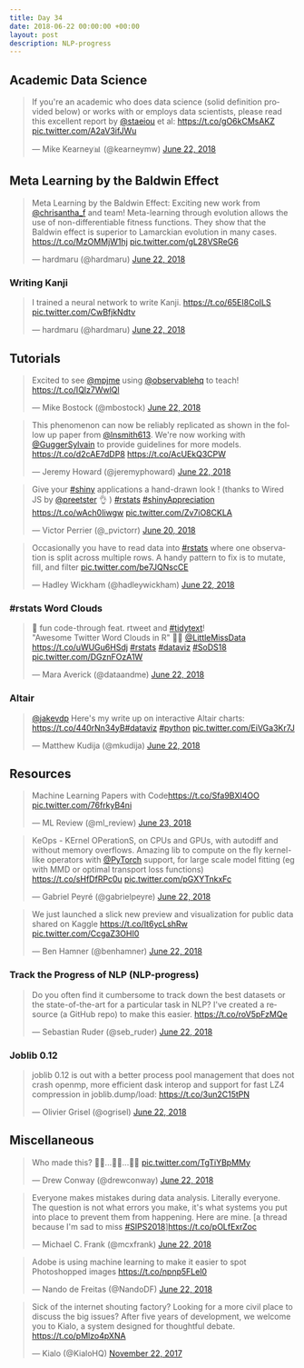 ```yaml
---
title: Day 34
date: 2018-06-22 00:00:00 +00:00
layout: post
description: NLP-progress
---
```


## Academic Data Science
<amp-twitter width="400" height="400"
             layout="responsive"
             data-tweetid="1010164331638554624">
    <blockquote placeholder><p lang="en" dir="ltr">If you&#39;re an academic who does data science (solid definition provided below) or works with or employs data scientists, please read this excellent report by <a href="https://twitter.com/staeiou?ref_src=twsrc%5Etfw">@staeiou</a> et al: <a href="https://t.co/gO6kCMsAKZ">https://t.co/gO6kCMsAKZ</a> <a href="https://t.co/A2aV3ifJWu">pic.twitter.com/A2aV3ifJWu</a></p>&mdash; Mike Kearney📊 (@kearneymw) <a href="https://twitter.com/kearneymw/status/1010164331638554624?ref_src=twsrc%5Etfw">June 22, 2018</a></blockquote>
</amp-twitter>

## Meta Learning by the Baldwin Effect
<amp-twitter width="400" height="400"
             layout="responsive"
             data-tweetid="1010302543799316480">
    <blockquote placeholder><p lang="en" dir="ltr">Meta Learning by the Baldwin Effect: Exciting new work from <a href="https://twitter.com/chrisantha_f?ref_src=twsrc%5Etfw">@chrisantha_f</a> and team! Meta-learning through evolution allows the use of non-differentiable fitness functions. They show that the Baldwin effect is superior to Lamarckian evolution in many cases. <a href="https://t.co/MzOMMjW1hj">https://t.co/MzOMMjW1hj</a> <a href="https://t.co/gL28VSReG6">pic.twitter.com/gL28VSReG6</a></p>&mdash; hardmaru (@hardmaru) <a href="https://twitter.com/hardmaru/status/1010302543799316480?ref_src=twsrc%5Etfw">June 22, 2018</a></blockquote>
</amp-twitter>

### Writing Kanji
<amp-twitter width="400" height="400"
             layout="responsive"
             data-tweetid="1010256275412639744">
    <blockquote placeholder><p lang="en" dir="ltr">I trained a neural network to write Kanji. <a href="https://t.co/65EI8CoILS">https://t.co/65EI8CoILS</a> <a href="https://t.co/CwBfjkNdtv">pic.twitter.com/CwBfjkNdtv</a></p>&mdash; hardmaru (@hardmaru) <a href="https://twitter.com/hardmaru/status/1010256275412639744?ref_src=twsrc%5Etfw">June 22, 2018</a></blockquote>
</amp-twitter>

## Tutorials
<amp-twitter width="400" height="400"
             layout="responsive"
             data-tweetid="1010180246463639555">
    <blockquote placeholder><p lang="en" dir="ltr">Excited to see <a href="https://twitter.com/mpjme?ref_src=twsrc%5Etfw">@mpjme</a> using <a href="https://twitter.com/observablehq?ref_src=twsrc%5Etfw">@observablehq</a> to teach! <a href="https://t.co/IQlz7WwlQl">https://t.co/IQlz7WwlQl</a></p>&mdash; Mike Bostock (@mbostock) <a href="https://twitter.com/mbostock/status/1010180246463639555?ref_src=twsrc%5Etfw">June 22, 2018</a></blockquote>
</amp-twitter>

<amp-twitter width="400" height="400"
             layout="responsive"
             data-tweetid="1010208196953190402">
    <blockquote placeholder><p lang="en" dir="ltr">This phenomenon can now be reliably replicated as shown in the follow up paper from <a href="https://twitter.com/lnsmith613?ref_src=twsrc%5Etfw">@lnsmith613</a>. We&#39;re now working with <a href="https://twitter.com/GuggerSylvain?ref_src=twsrc%5Etfw">@GuggerSylvain</a> to provide guidelines for more models.  <a href="https://t.co/d2cAE7dDP8">https://t.co/d2cAE7dDP8</a> <a href="https://t.co/AcUEkQ3CPW">https://t.co/AcUEkQ3CPW</a></p>&mdash; Jeremy Howard (@jeremyphoward) <a href="https://twitter.com/jeremyphoward/status/1010208196953190402?ref_src=twsrc%5Etfw">June 22, 2018</a></blockquote>
</amp-twitter>

<amp-twitter width="400" height="400"
             layout="responsive"
             data-tweetid="1009369661195079680">
    <blockquote placeholder><p lang="en" dir="ltr">Give your <a href="https://twitter.com/hashtag/shiny?src=hash&amp;ref_src=twsrc%5Etfw">#shiny</a> applications a hand-drawn look ! (thanks to Wired JS by <a href="https://twitter.com/preetster?ref_src=twsrc%5Etfw">@preetster</a> 👌 ) <a href="https://twitter.com/hashtag/rstats?src=hash&amp;ref_src=twsrc%5Etfw">#rstats</a> <a href="https://twitter.com/hashtag/shinyAppreciation?src=hash&amp;ref_src=twsrc%5Etfw">#shinyAppreciation</a> <a href="https://t.co/wAch0Iiwgw">https://t.co/wAch0Iiwgw</a> <a href="https://t.co/Zv7iO8CKLA">pic.twitter.com/Zv7iO8CKLA</a></p>&mdash; Victor Perrier (@_pvictorr) <a href="https://twitter.com/_pvictorr/status/1009369661195079680?ref_src=twsrc%5Etfw">June 20, 2018</a></blockquote>
</amp-twitter>

<amp-twitter width="400" height="400"
             layout="responsive"
             data-tweetid="1010275999471341569">
    <blockquote placeholder><p lang="en" dir="ltr">Occasionally you have to read data into <a href="https://twitter.com/hashtag/rstats?src=hash&amp;ref_src=twsrc%5Etfw">#rstats</a> where one observation is split across multiple rows. A handy pattern to fix is to mutate, fill, and filter <a href="https://t.co/be7JQNscCE">pic.twitter.com/be7JQNscCE</a></p>&mdash; Hadley Wickham (@hadleywickham) <a href="https://twitter.com/hadleywickham/status/1010275999471341569?ref_src=twsrc%5Etfw">June 22, 2018</a></blockquote>
</amp-twitter>

### #rstats Word Clouds
<amp-twitter width="400" height="400"
             layout="responsive"
             data-tweetid="1010232465494036486">
    <blockquote placeholder><p lang="en" dir="ltr">💬 fun code-through feat. rtweet and <a href="https://twitter.com/hashtag/tidytext?src=hash&amp;ref_src=twsrc%5Etfw">#tidytext</a>!<br>&quot;Awesome Twitter Word Clouds in R&quot; 👩‍🎨 <a href="https://twitter.com/LittleMissData?ref_src=twsrc%5Etfw">@LittleMissData</a> <a href="https://t.co/uWUGu6HSdj">https://t.co/uWUGu6HSdj</a> <a href="https://twitter.com/hashtag/rstats?src=hash&amp;ref_src=twsrc%5Etfw">#rstats</a> <a href="https://twitter.com/hashtag/dataviz?src=hash&amp;ref_src=twsrc%5Etfw">#dataviz</a> <a href="https://twitter.com/hashtag/SoDS18?src=hash&amp;ref_src=twsrc%5Etfw">#SoDS18</a> <a href="https://t.co/DGznFOzA1W">pic.twitter.com/DGznFOzA1W</a></p>&mdash; Mara Averick (@dataandme) <a href="https://twitter.com/dataandme/status/1010232465494036486?ref_src=twsrc%5Etfw">June 22, 2018</a></blockquote>
</amp-twitter>

### Altair
<amp-twitter width="400" height="400"
             layout="responsive"
             data-tweetid="1010113805429420032">
    <blockquote placeholder><p lang="en" dir="ltr"><a href="https://twitter.com/jakevdp?ref_src=twsrc%5Etfw">@jakevdp</a> Here&#39;s my write up on interactive Altair charts: <a href="https://t.co/440rNn34yB">https://t.co/440rNn34yB</a><a href="https://twitter.com/hashtag/dataviz?src=hash&amp;ref_src=twsrc%5Etfw">#dataviz</a> <a href="https://twitter.com/hashtag/python?src=hash&amp;ref_src=twsrc%5Etfw">#python</a> <a href="https://t.co/EiVGa3Kr7J">pic.twitter.com/EiVGa3Kr7J</a></p>&mdash; Matthew Kudija (@mkudija) <a href="https://twitter.com/mkudija/status/1010113805429420032?ref_src=twsrc%5Etfw">June 22, 2018</a></blockquote>
</amp-twitter>

## Resources
<amp-twitter width="400" height="400"
             layout="responsive"
             data-tweetid="1010413401351258112">
    <blockquote placeholder><p lang="en" dir="ltr">Machine Learning Papers with Code<a href="https://t.co/Sfa9BXI4OO">https://t.co/Sfa9BXI4OO</a> <a href="https://t.co/76frkyB4ni">pic.twitter.com/76frkyB4ni</a></p>&mdash; ML Review (@ml_review) <a href="https://twitter.com/ml_review/status/1010413401351258112?ref_src=twsrc%5Etfw">June 23, 2018</a></blockquote>
</amp-twitter>

<amp-twitter width="400" height="400"
             layout="responsive"
             data-tweetid="1010048143403208704">
    <blockquote placeholder><p lang="en" dir="ltr">KeOps - KErnel OPerationS, on CPUs and GPUs, with autodiff and without memory overflows. Amazing lib to compute on the fly kernel-like operators with <a href="https://twitter.com/PyTorch?ref_src=twsrc%5Etfw">@PyTorch</a> support, for large scale model fitting (eg with MMD or optimal transport loss functions) <a href="https://t.co/sHfDfRPc0u">https://t.co/sHfDfRPc0u</a> <a href="https://t.co/pGXYTnkxFc">pic.twitter.com/pGXYTnkxFc</a></p>&mdash; Gabriel Peyré (@gabrielpeyre) <a href="https://twitter.com/gabrielpeyre/status/1010048143403208704?ref_src=twsrc%5Etfw">June 22, 2018</a></blockquote>
</amp-twitter>

<amp-twitter width="400" height="400"
             layout="responsive"
             data-tweetid="1010183055271649281">
    <blockquote placeholder><p lang="en" dir="ltr">We just launched a slick new preview and visualization for public data shared on Kaggle <a href="https://t.co/It6ycLshRw">https://t.co/It6ycLshRw</a> <a href="https://t.co/CcgaZ3OHI0">pic.twitter.com/CcgaZ3OHI0</a></p>&mdash; Ben Hamner (@benhamner) <a href="https://twitter.com/benhamner/status/1010183055271649281?ref_src=twsrc%5Etfw">June 22, 2018</a></blockquote>
</amp-twitter>

### Track the Progress of NLP (NLP-progress)
<amp-twitter width="400" height="400"
             layout="responsive"
             data-tweetid="1010225031794888704">
    <blockquote placeholder><p lang="en" dir="ltr">Do you often find it cumbersome to track down the best datasets or the state-of-the-art for a particular task in NLP? I&#39;ve created a resource (a GitHub repo) to make this easier. <a href="https://t.co/roV5pFzMQe">https://t.co/roV5pFzMQe</a></p>&mdash; Sebastian Ruder (@seb_ruder) <a href="https://twitter.com/seb_ruder/status/1010225031794888704?ref_src=twsrc%5Etfw">June 22, 2018</a></blockquote>
</amp-twitter>

### Joblib 0.12
<amp-twitter width="400" height="400"
             layout="responsive"
             data-tweetid="1010210546413703168">
    <blockquote placeholder><p lang="en" dir="ltr">joblib 0.12 is out with a better process pool management that does not crash openmp, more efficient dask interop and support for fast LZ4 compression in joblib.dump/load: <a href="https://t.co/3un2C15tPN">https://t.co/3un2C15tPN</a></p>&mdash; Olivier Grisel (@ogrisel) <a href="https://twitter.com/ogrisel/status/1010210546413703168?ref_src=twsrc%5Etfw">June 22, 2018</a></blockquote>
</amp-twitter>

## Miscellaneous
<amp-twitter width="400" height="400"
             layout="responsive"
             data-tweetid="1010137695664951297">
    <blockquote placeholder><p lang="en" dir="ltr">Who made this? 👏🏻...👏🏻...👏🏻 <a href="https://t.co/TgTiYBpMMy">pic.twitter.com/TgTiYBpMMy</a></p>&mdash; Drew Conway (@drewconway) <a href="https://twitter.com/drewconway/status/1010137695664951297?ref_src=twsrc%5Etfw">June 22, 2018</a></blockquote>
</amp-twitter>

<amp-twitter width="400" height="400"
             layout="responsive"
             data-tweetid="1010254884938047488">
    <blockquote placeholder><p lang="en" dir="ltr">Everyone makes mistakes during data analysis. Literally everyone. The question is not what errors you make, it&#39;s what systems you put into place to prevent them from happening. Here are mine. [a thread because I&#39;m sad to miss <a href="https://twitter.com/hashtag/SIPS2018?src=hash&amp;ref_src=twsrc%5Etfw">#SIPS2018</a>]<a href="https://t.co/pOLfExrZoc">https://t.co/pOLfExrZoc</a></p>&mdash; Michael C. Frank (@mcxfrank) <a href="https://twitter.com/mcxfrank/status/1010254884938047488?ref_src=twsrc%5Etfw">June 22, 2018</a></blockquote>
</amp-twitter>

<amp-twitter width="400" height="400"
             layout="responsive"
             data-tweetid="1010307990505836544">
    <blockquote placeholder><p lang="en" dir="ltr">Adobe is using machine learning to make it easier to spot Photoshopped images <a href="https://t.co/npnp5FLel0">https://t.co/npnp5FLel0</a></p>&mdash; Nando de Freitas (@NandoDF) <a href="https://twitter.com/NandoDF/status/1010307990505836544?ref_src=twsrc%5Etfw">June 22, 2018</a></blockquote>
</amp-twitter>

<amp-twitter width="400" height="400"
             layout="responsive"
             data-tweetid="933371743565213697">
    <blockquote placeholder><p lang="en" dir="ltr">Sick of the internet shouting factory? Looking for a more civil place to discuss the big issues? After five years of development, we welcome you to Kialo, a system designed for thoughtful debate. <a href="https://t.co/pMlzo4pXNA">https://t.co/pMlzo4pXNA</a></p>&mdash; Kialo (@KialoHQ) <a href="https://twitter.com/KialoHQ/status/933371743565213697?ref_src=twsrc%5Etfw">November 22, 2017</a></blockquote>
</amp-twitter>
